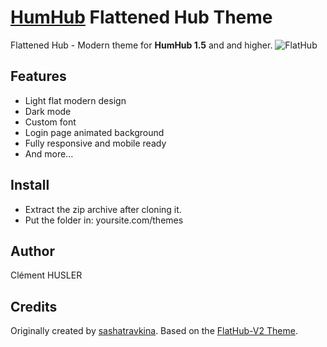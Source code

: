 # [HumHub](https://github.com/humhub/humhub) Flattened Hub Theme
Flattened Hub - Modern theme for **HumHub 1.5** and and higher. 
![FlatHub](https://raw.githubusercontent.com/sashatravkina/humhub1.3.6-themes-flathub/master/screenshot/thumb_flathub.jpg)

## Features
- Light flat modern design
- Dark mode
- Custom font
- Login page animated background
- Fully responsive and mobile ready
- And more...

## Install
- Extract the zip archive after cloning it.
- Put the folder in: yoursite.com/themes

## Author
Clément HUSLER 

## Credits

Originally created by [sashatravkina](https://github.com/sashatravkina). 
Based on the [FlatHub-V2 Theme](https://github.com/sashatravkina/humhub-themes-flathub-v2).
